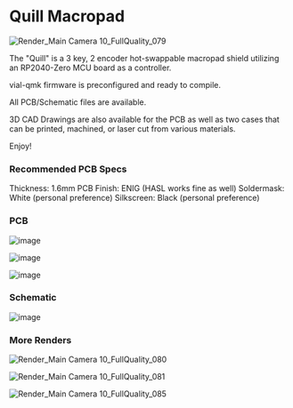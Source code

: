 # Quill Macropad

![Render_Main Camera 10_FullQuality_079](https://github.com/shadowfoil/quill/assets/75970270/2cb84c45-206e-432c-ac19-2c008a4f70d1)

The "Quill" is a 3 key, 2 encoder hot-swappable macropad shield utilizing an RP2040-Zero MCU board as a controller.

vial-qmk firmware is preconfigured and ready to compile.

All PCB/Schematic files are available.

3D CAD Drawings are also available for the PCB as well as two cases that can be printed, machined, or laser cut from various materials.

Enjoy!

### Recommended PCB Specs
Thickness: 1.6mm PCB
Finish: ENIG (HASL works fine as well)
Soldermask: White (personal preference)
Silkscreen: Black (personal preference)

### PCB 

![image](https://github.com/shadowfoil/quill/assets/75970270/0d72bfeb-424c-4b0b-ab94-042c4c83d3cc)

![image](https://github.com/shadowfoil/quill/assets/75970270/17a6b267-2408-421f-b60d-7c49aaa4a5fa)

![image](https://github.com/shadowfoil/quill/assets/75970270/0aaebe1c-f367-4977-8b71-991a67aeb960)

### Schematic

![image](https://github.com/shadowfoil/quill/assets/75970270/c1fd77b9-26e3-4e41-a354-dd3239f227b8)

### More Renders

![Render_Main Camera 10_FullQuality_080](https://github.com/shadowfoil/quill/assets/75970270/9d3ba4f1-5c6f-47d9-b302-fb5b462ffb69)

![Render_Main Camera 10_FullQuality_081](https://github.com/shadowfoil/quill/assets/75970270/1d189bd7-fd30-4ca7-bb8b-b35e9fdfe4a4)

![Render_Main Camera 10_FullQuality_085](https://github.com/shadowfoil/quill/assets/75970270/74ff2106-59c6-4f3f-b584-ba2c55b64388)
